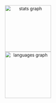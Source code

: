 [//]: <> (<h2 align="left">Hi 👋! My name is Ibrahim and I'm an intermidate software developer, nice to meet you</h2>)

###

<div align="center">
  <img src="https://github-readme-stats.vercel.app/api?hide_title=false&hide_rank=false&show_icons=true&hide=stars&include_all_commits=true&count_private=true&disable_animations=false&theme=dracula&locale=en&hide_border=false&username=kemorave" height="150" alt="stats graph"  />
  <br/>
  <img src="https://github-readme-stats.vercel.app/api/top-langs?locale=en&hide_title=false&layout=compact&card_width=320&langs_count=5&theme=dracula&hide_border=false&username=kemorave" height="150" alt="languages graph"  />
</div>

###
 
 
